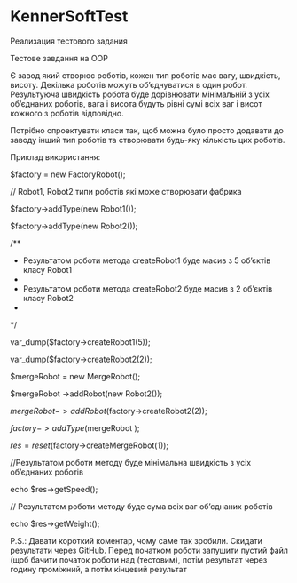 # KennerSoftTest
Реализация тестового задания

Тестове завдання на ООР

Є завод який створює роботів, кожен тип роботів має вагу, швидкість, висоту. Декілька роботів
можуть об’єднуватися в один робот. Результуюча швидкість робота буде дорівнювати мінімальній
з усіх об’єднаних роботів, вага і висота будуть рівні сумі всіх ваг і висот кожного з роботів
відповідно.

Потрібно спроектувати класи так, щоб можна було просто додавати до заводу інший тип роботів
та створювати будь-яку кількість цих роботів.

Приклад використання:

$factory = new FactoryRobot();

// Robot1, Robot2 типи роботів які може створювати фабрика

$factory->addType(new Robot1());

$factory->addType(new Robot2());

/**
* Результатом роботи метода createRobot1 буде масив з 5 об’єктів класу Robot1
* 
* Результатом роботи метода createRobot2 буде масив з 2 об’єктів класу Robot2
* 
*/

var_dump($factory->createRobot1(5));

var_dump($factory->createRobot2(2));

$mergeRobot = new MergeRobot();

$mergeRobot ->addRobot(new Robot2());

$mergeRobot ->addRobot($factory->createRobot2(2));

$factory->addType($mergeRobot );

$res = reset($factory->createMergeRobot(1));

//Результатом роботи методу буде мінімальна швидкість з усіх об’єднаних роботів

echo $res->getSpeed();

// Результатом роботи методу буде сума всіх ваг об’єднаних роботів

echo $res->getWeight();

P.S.: Давати короткий коментар, чому саме так зробили. Скидати результати через GitHub.
Перед початком роботи запушити пустий файл (щоб бачити початок роботи над (тестовим),
потім результат через годину проміжний, а потім кінцевий результат 
